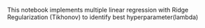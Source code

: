 This notebook implements multiple linear regression with Ridge Regularization (Tikhonov) to identify best hyperparameter(lambda)
